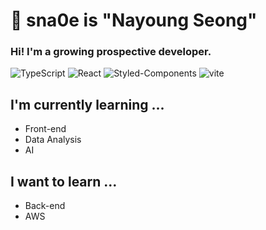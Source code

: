 # 🙂 sna0e is "Nayoung Seong"
### Hi! I'm a growing prospective developer.

![TypeScript](https://img.shields.io/badge/Typescript-3178C6?style=flat-square&logo=Typescript&logoColor=white) ![React](https://img.shields.io/badge/react-61DAFB?style=flat-square&logo=react&logoColor=white) 
![Styled-Components](https://img.shields.io/badge/styledcomponents-DB7093?style=flat-square&logo=styledcomponents&logoColor=white)
![vite](https://img.shields.io/badge/vite-646CFF?style=flat-square&logo=vite&logoColor=white)



## I'm currently learning ...
* Front-end
* Data Analysis
* AI



## I want to learn ...
* Back-end
* AWS
